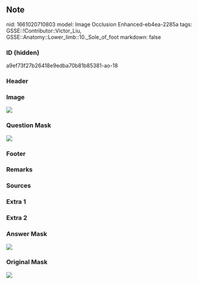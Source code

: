 ## Note
nid: 1661020710803
model: Image Occlusion Enhanced-eb4ea-2285a
tags: GSSE::!Contributor::Victor_Liu, GSSE::Anatomy::Lower_limb::10._Sole_of_foot
markdown: false

### ID (hidden)
a9ef73f27b26418e9edba70b81b85381-ao-18

### Header


### Image
<img src="tmp481db66i.png">

### Question Mask
<img src="a9ef73f27b26418e9edba70b81b85381-ao-18-Q.svg">

### Footer


### Remarks


### Sources


### Extra 1


### Extra 2


### Answer Mask
<img src="a9ef73f27b26418e9edba70b81b85381-ao-18-A.svg">

### Original Mask
<img src="a9ef73f27b26418e9edba70b81b85381-ao-O.svg">
